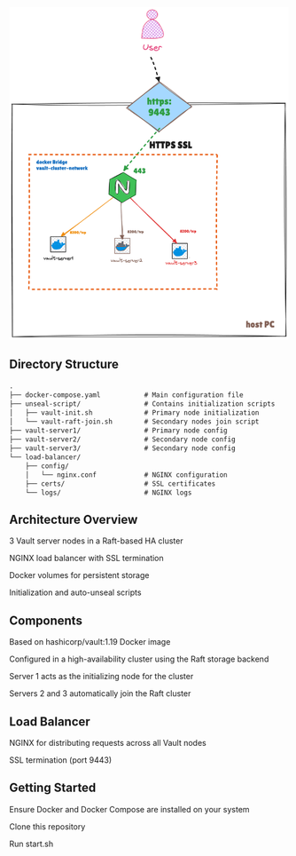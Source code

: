 ![alt text](block-diagram.png)


## Directory Structure

```
.
├── docker-compose.yaml           # Main configuration file
├── unseal-script/                # Contains initialization scripts
│   ├── vault-init.sh             # Primary node initialization
│   └── vault-raft-join.sh        # Secondary nodes join script
├── vault-server1/                # Primary node config
├── vault-server2/                # Secondary node config
├── vault-server3/                # Secondary node config
└── load-balancer/
    ├── config/
    │   └── nginx.conf            # NGINX configuration
    ├── certs/                    # SSL certificates
    └── logs/                     # NGINX logs
```


## Architecture Overview

3 Vault server nodes in a Raft-based HA cluster

NGINX load balancer with SSL termination

Docker volumes for persistent storage

Initialization and auto-unseal scripts

## Components

Based on hashicorp/vault:1.19 Docker image

Configured in a high-availability cluster using the Raft storage backend

Server 1 acts as the initializing node for the cluster

Servers 2 and 3 automatically join the Raft cluster

## Load Balancer

NGINX for distributing requests across all Vault nodes  

SSL termination (port 9443)


## Getting Started

Ensure Docker and Docker Compose are installed on your system

Clone this repository

Run start.sh





